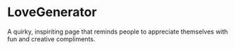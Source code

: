 # LoveGenerator
A quirky, inspiriting page that reminds people to appreciate themselves with fun and creative compliments.
